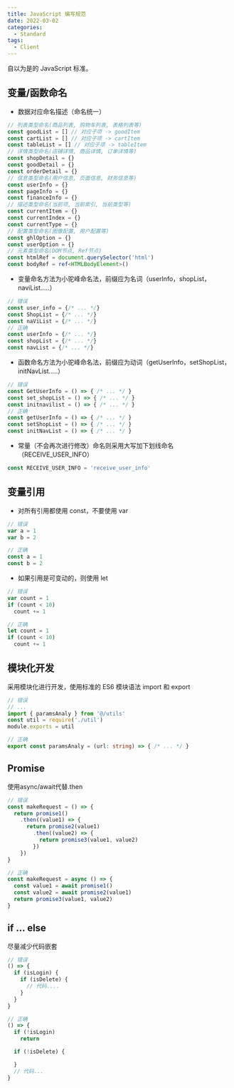 ```yaml
---
title: JavaScript 编写规范
date: 2022-03-02
categories:
  - Standard
tags: 
  - Client
---
```


自以为是的 JavaScript 标准。

## 变量/函数命名

- 数据对应命名描述（命名统一）

~~~ts
// 列表类型命名(商品列表, 购物车列表, 表格列表等)
const goodList = [] // 对应子项 -> goodItem
const cartList = [] // 对应子项 -> cartItem
const tableList = [] // 对应子项 -> tableItem
// 详情类型命名(店铺详情, 商品详情, 订单详情等)
const shopDetail = {}
const goodDetail = {}
const orderDetail = {}
// 信息类型命名(用户信息, 页面信息, 财务信息等)
const userInfo = {}
const pageInfo = {}
const financeInfo = {}
// 描述类型命名(当前项, 当前索引, 当前类型等)
const currentItem = {}
const currentIndex = {}
const currentType = {}
// 配置类型命名(图像配置, 用户配置等)
const ghlOption = {}
const userOption = {}
// 元素类型命名(DOM节点, Ref节点)
const htmlRef = document.querySelector('html')
const bodyRef = ref<HTMLBodyElement>()
~~~

<!-- more -->

- 变量命名方法为小驼峰命名法，前缀应为名词（userInfo，shopList，naviList.....）

~~~js
// 错误
const user_info = {/* ... */}
const ShopList = {/* ... */}
const naViList = {/* ... */}
// 正确
const userInfo = {/* ... */}
const shopList = {/* ... */}
const navList = {/* ... */}
~~~

- 函数命名方法为小驼峰命名法，前缀应为动词（getUserInfo，setShopList，initNavList.....）

~~~js
// 错误
const GetUserInfo = () => { /* ... */ }
const set_shopList = () => { /* ... */ }
const initnavilist = () => { /* ... */ }
// 正确
const getUserInfo = () => { /* ... */ }
const setShopList = () => { /* ... */ }
const initNavList = () => { /* ... */ }
~~~

- 常量（不会再次进行修改）命名则采用大写加下划线命名（RECEIVE_USER_INFO）

~~~js
const RECEIVE_USER_INFO = 'receive_user_info'
~~~

## 变量引用

- 对所有引用都使用 const，不要使用 var
~~~js
// 错误
var a = 1
var b = 2

// 正确
const a = 1
const b = 2
~~~
- 如果引用是可变动的，则使用 let
~~~js
// 错误
var count = 1
if (count < 10)
  count += 1

// 正确
let count = 1
if (count < 10)
  count += 1

~~~

## 模块化开发

采用模块化进行开发，使用标准的 ES6 模块语法 import 和 export

~~~ts
// 错误
// ...
import { paramsAnaly } from '@/utils'
const util = require('./util')
module.exports = util

// 正确
export const paramsAnaly = (url: string) => { /* ... */ }
~~~

## Promise
使用async/await代替.then
~~~js
// 错误
const makeRequest = () => {
  return promise1()
    .then((value1) => {
      return promise2(value1)
        .then((value2) => {
          return promise3(value1, value2)
        })
    })
}

// 正确
const makeRequest = async () => {
  const value1 = await promise1()
  const value2 = await promise2(value1)
  return promise3(value1, value2)
}
~~~

## if ... else
尽量减少代码嵌套
~~~javascript
// 错误
() => {
  if (isLogin) {
    if (isDelete) {
      // 代码....
    }
  }
}

// 正确
() => {
  if (!isLogin)
    return

  if (!isDelete) {

  }
  // 代码...
}
~~~
